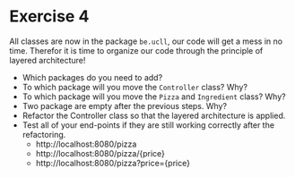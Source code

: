 # Exercise 4

All classes are now in the package `be.ucll`, our code will get a mess in no time. 
Therefor it is time to organize our code through the principle of layered architecture!
* Which packages do you need to add?
* To which package will you move the `Controller` class? Why?
* To which package will you move the `Pizza` and `Ingredient` class? Why?
* Two package are empty after the previous steps. Why? 
* Refactor the Controller class so that the layered architecture is applied.
* Test all of your end-points if they are still working correctly after the refactoring.
  * http://localhost:8080/pizza
  * http://localhost:8080/pizza/{price}
  * http://localhost:8080/pizza?price={price}